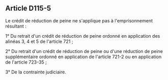 Article D115-5
----
Le crédit de réduction de peine ne s'applique pas à l'emprisonnement résultant :

1° Du retrait d'un crédit de réduction de peine ordonné en application des
alinéas 3, 4 et 5 de l'article 721 ;

2° Du retrait d'un crédit de réduction de peine ou d'une réduction de peine
supplémentaire ordonné en application de l'article 721-2 ou en application de
l'article 723-35 ;

3° De la contrainte judiciaire.
